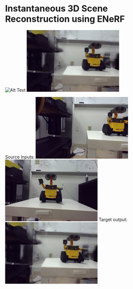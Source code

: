 # Instantaneous 3D Scene Reconstruction using ENeRF




<img src="armcam.gif" alt="Alt Text" width="300" height="200">  <img src="walle.gif" alt="Alt Text" width="300" height="200">

Source Inputs: <img src="demo_wall3_src2.png" alt="Alt Text" width="300" height="200"><img src="demo_walle_src1.png" alt="Alt Text" width="300" height="200">     Target output: <img src="walle.gif" alt="Alt Text" width="300" height="200">
